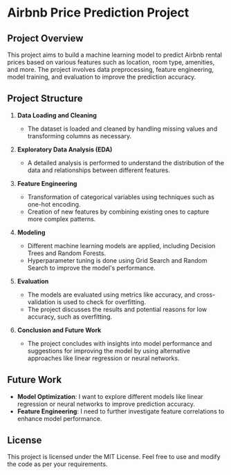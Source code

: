 # Airbnb Price Prediction Project

## Project Overview

This project aims to build a machine learning model to predict Airbnb rental prices based on various features such as location, room type, amenities, and more. The project involves data preprocessing, feature engineering, model training, and evaluation to improve the prediction accuracy.

## Project Structure

1. **Data Loading and Cleaning**
   - The dataset is loaded and cleaned by handling missing values and transforming columns as necessary.

2. **Exploratory Data Analysis (EDA)**
   - A detailed analysis is performed to understand the distribution of the data and relationships between different features.

3. **Feature Engineering**
   - Transformation of categorical variables using techniques such as one-hot encoding.
   - Creation of new features by combining existing ones to capture more complex patterns.

4. **Modeling**
   - Different machine learning models are applied, including Decision Trees and Random Forests.
   - Hyperparameter tuning is done using Grid Search and Random Search to improve the model's performance.

5. **Evaluation**
   - The models are evaluated using metrics like accuracy, and cross-validation is used to check for overfitting.
   - The project discusses the results and potential reasons for low accuracy, such as overfitting.

6. **Conclusion and Future Work**
   - The project concludes with insights into model performance and suggestions for improving the model by using alternative approaches like linear regression or neural networks.

## Future Work

- **Model Optimization**: I want to explore different models like linear regression or neural networks to improve prediction accuracy.
- **Feature Engineering**: I need to further investigate feature correlations to enhance model performance.

## License

This project is licensed under the MIT License. Feel free to use and modify the code as per your requirements.
